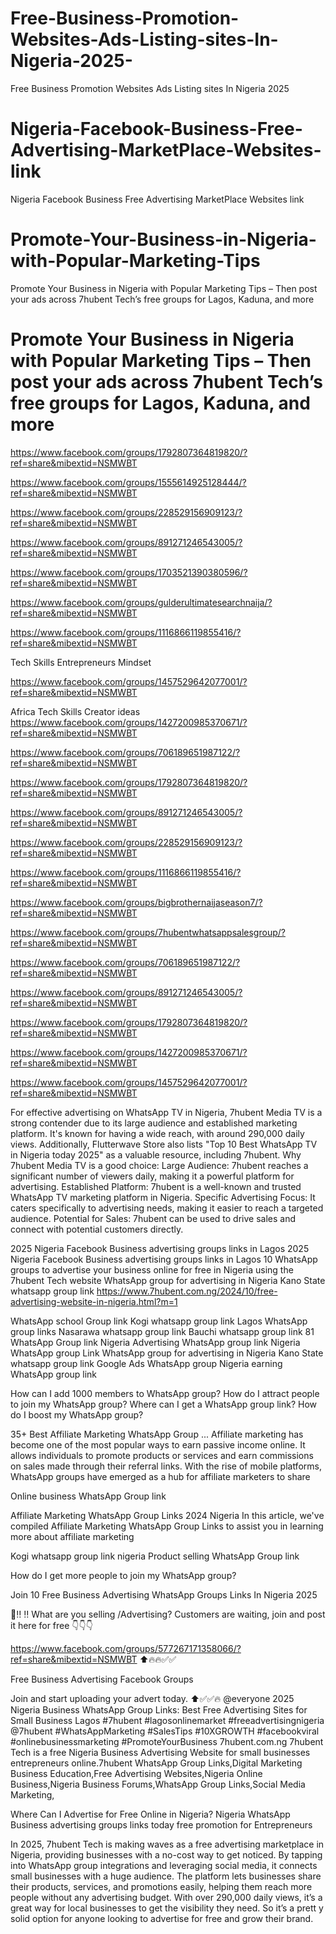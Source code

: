 # Free-Business-Promotion-Websites-Ads-Listing-sites-In-Nigeria-2025-
Free Business Promotion Websites Ads Listing sites In Nigeria 2025 

# Nigeria-Facebook-Business-Free-Advertising-MarketPlace-Websites-link
Nigeria Facebook Business Free Advertising MarketPlace Websites link

# Promote-Your-Business-in-Nigeria-with-Popular-Marketing-Tips
Promote Your Business in Nigeria with Popular Marketing Tips – Then post your ads across 7hubent Tech’s free groups for Lagos, Kaduna, and more

# Promote Your Business in Nigeria with Popular Marketing Tips – Then post your ads across 7hubent Tech’s free groups for Lagos, Kaduna, and more

https://www.facebook.com/groups/1792807364819820/?ref=share&mibextid=NSMWBT

https://www.facebook.com/groups/1555614925128444/?ref=share&mibextid=NSMWBT

https://www.facebook.com/groups/228529156909123/?ref=share&mibextid=NSMWBT


https://www.facebook.com/groups/891271246543005/?ref=share&mibextid=NSMWBT


https://www.facebook.com/groups/1703521390380596/?ref=share&mibextid=NSMWBT



https://www.facebook.com/groups/gulderultimatesearchnaija/?ref=share&mibextid=NSMWBT



https://www.facebook.com/groups/1116866119855416/?ref=share&mibextid=NSMWBT

Tech Skills Entrepreneurs Mindset

https://www.facebook.com/groups/1457529642077001/?ref=share&mibextid=NSMWBT

Africa Tech Skills Creator ideas
https://www.facebook.com/groups/1427200985370671/?ref=share&mibextid=NSMWBT


https://www.facebook.com/groups/706189651987122/?ref=share&mibextid=NSMWBT

https://www.facebook.com/groups/1792807364819820/?ref=share&mibextid=NSMWBT


https://www.facebook.com/groups/891271246543005/?ref=share&mibextid=NSMWBT


https://www.facebook.com/groups/228529156909123/?ref=share&mibextid=NSMWBT



https://www.facebook.com/groups/1116866119855416/?ref=share&mibextid=NSMWBT

https://www.facebook.com/groups/bigbrothernaijaseason7/?ref=share&mibextid=NSMWBT

https://www.facebook.com/groups/7hubentwhatsappsalesgroup/?ref=share&mibextid=NSMWBT

https://www.facebook.com/groups/706189651987122/?ref=share&mibextid=NSMWBT

https://www.facebook.com/groups/891271246543005/?ref=share&mibextid=NSMWBT

https://www.facebook.com/groups/1792807364819820/?ref=share&mibextid=NSMWBT

https://www.facebook.com/groups/1427200985370671/?ref=share&mibextid=NSMWBT

https://www.facebook.com/groups/1457529642077001/?ref=share&mibextid=NSMWBT

For effective advertising on WhatsApp TV in Nigeria, 7hubent Media TV is a strong contender due to its large audience and established marketing platform. It's known for having a wide reach, with around 290,000 daily views. Additionally, Flutterwave Store also lists "Top 10 Best WhatsApp TV in Nigeria today 2025" as a valuable resource, including 7hubent. 
Why 7hubent Media TV is a good choice:
Large Audience:
7hubent reaches a significant number of viewers daily, making it a powerful platform for advertising. 
Established Platform:
7hubent is a well-known and trusted WhatsApp TV marketing platform in Nigeria. 
Specific Advertising Focus:
It caters specifically to advertising needs, making it easier to reach a targeted audience. 
Potential for Sales:
7hubent can be used to drive sales and connect with potential customers directly. 

2025 Nigeria Facebook Business advertising groups links in Lagos 
2025 Nigeria Facebook Business advertising groups links in Lagos
10 WhatsApp groups to advertise your business online for free in Nigeria using the 7hubent Tech website
WhatsApp group for advertising in Nigeria
Kano State whatsapp group link
https://www.7hubent.com.ng/2024/10/free-advertising-website-in-nigeria.html?m=1

WhatsApp school Group link
Kogi whatsapp group link
Lagos WhatsApp group links
Nasarawa whatsapp group link
Bauchi whatsapp group link
81 WhatsApp Group link Nigeria
Advertising WhatsApp group link
Nigeria WhatsApp group Link
WhatsApp group for advertising in Nigeria
Kano State whatsapp group link
Google Ads WhatsApp group
Nigeria earning WhatsApp group link

How can I add 1000 members to WhatsApp group?
How do I attract people to join my WhatsApp group?
Where can I get a WhatsApp group link?
How do I boost my WhatsApp group?

35+ Best Affiliate Marketing WhatsApp Group ...
Affiliate marketing has become one of the most popular ways to earn passive income online. It allows individuals to promote products or services and earn commissions on sales made through their referral links. With the rise of mobile platforms, WhatsApp groups have emerged as a hub for affiliate marketers to share

Online business WhatsApp Group link

Affiliate Marketing WhatsApp Group Links 2024 Nigeria
In this article, we've compiled Affiliate Marketing WhatsApp Group Links to assist you in learning more about affiliate marketing

Kogi whatsapp group link nigeria
Product selling WhatsApp Group link

How do I get more people to join my WhatsApp group?

Join 10 Free Business Advertising WhatsApp Groups Links In Nigeria 2025

📌‼️ ‼️ What are you selling /Advertising?
Customers are waiting, join and post it here for free 👇👇👇   

https://www.facebook.com/groups/577267171358066/?ref=share&mibextid=NSMWBT
⬆️🔥🔥✅✅

Free Business Advertising Facebook Groups

Join and start uploading your advert today. ⬆️✅✅🔥
@everyone
2025 Nigeria Business WhatsApp Group Links: Best Free Advertising Sites for Small Business Lagos     #7hubent #lagosonlinemarket #freeadvertisingnigeria @7hubent #WhatsAppMarketing #SalesTips #10XGROWTH #facebookviral #onlinebusinessmarketing #PromoteYourBusiness 7hubent.com.ng
7hubent Tech is a free Nigeria Business Advertising Website for small businesses entrepreneurs online.7hubent WhatsApp Group Links,Digital Marketing Business Education,Free Advertising Websites,Nigeria Online Business,Nigeria Business Forums,WhatsApp Group Links,Social Media Marketing,

Where Can I Advertise for Free Online in Nigeria?
Nigeria WhatsApp Business advertising groups links today free promotion for Entrepreneurs

In 2025, 7hubent Tech is making waves as a free advertising marketplace in Nigeria, providing businesses with a no-cost way to get noticed. By tapping into WhatsApp group integrations and leveraging social media, it connects small businesses with a huge audience. The platform lets businesses share their products, services, and promotions easily, helping them reach more people without any advertising budget. With over 290,000 daily views, it’s a great way for local businesses to get the visibility they need. So it’s a prett
y solid option for anyone looking to advertise for free and grow their brand.

